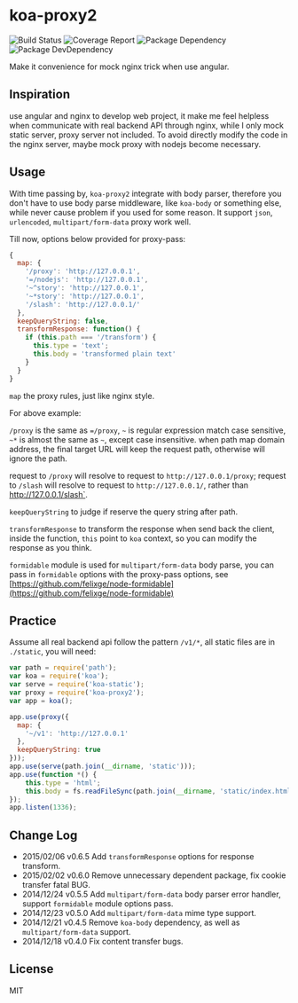 koa-proxy2
==========

![Build Status](https://img.shields.io/travis/bornkiller/koa-proxy2/master.svg?style=flat)
![Coverage Report](http://img.shields.io/coveralls/bornkiller/koa-proxy2.svg?style=flat)
![Package Dependency](https://david-dm.org/bornkiller/koa-proxy2.svg?style=flat)
![Package DevDependency](https://david-dm.org/bornkiller/koa-proxy2/dev-status.svg?style=flat)

Make it convenience for mock nginx trick when use angular.

## Inspiration
use angular and nginx to develop web project, it make me feel helpless when communicate with real backend API through nginx, while I only mock static server, proxy server not included. To avoid directly modify the code in the nginx server, maybe mock proxy with nodejs become necessary. 

## Usage
With time passing by, `koa-proxy2` integrate with body parser, therefore you don't have to use body parse middleware, like `koa-body` or something else, while never cause problem if you used for some reason. It support `json`, `urlencoded`, `multipart/form-data` proxy work well.

Till now, options below provided for proxy-pass:

```javascript
{
  map: {
    '/proxy': 'http://127.0.0.1',
	'=/nodejs': 'http://127.0.0.1',
	'~^story': 'http://127.0.0.1',
	'~*story': 'http://127.0.0.1',
	'/slash': 'http://127.0.0.1/'
  },
  keepQueryString: false,
  transformResponse: function() {
    if (this.path === '/transform') {
      this.type = 'text';
      this.body = 'transformed plain text'
    }
  }
}
```

`map` the proxy rules, just like nginx style.

For above example:

`/proxy` is the same as `=/proxy`, `~` is regular expression match case sensitive, `~*` is almost the same as `~`, except case insensitive. when path map domain address, the final target URL will keep the request path, otherwise will
ignore the path.

request to `/proxy` will resolve to request to `http://127.0.0.1/proxy`; request to `/slash` will resolve to request to `http://127.0.0.1/`, rather than http://127.0.0.1/slash`.

`keepQueryString` to judge if reserve the query string after path.

`transformResponse` to transform the response when send back the client, inside the function, `this` point to `koa` context, so you can modify the response as  you think.


`formidable` module is used for `multipart/form-data` body parse, you can pass in `formidable` options with 
the proxy-pass options, see [https://github.com/felixge/node-formidable](https://github.com/felixge/node-formidable)

## Practice
Assume all real backend api follow the pattern `/v1/*`, all static files are in `./static`, you will need:

```javascript
var path = require('path');
var koa = require('koa');
var serve = require('koa-static');
var proxy = require('koa-proxy2');
var app = koa();

app.use(proxy({
  map: {
    '~/v1': 'http://127.0.0.1'
  },
  keepQueryString: true
}));
app.use(serve(path.join(__dirname, 'static')));
app.use(function *() {
    this.type = 'html';
    this.body = fs.readFileSync(path.join(__dirname, 'static/index.html'), {encoding: 'utf-8'});
});
app.listen(1336);
```

## Change Log
+ 2015/02/06 v0.6.5
Add `transformResponse` options for response transform.
+ 2015/02/02 v0.6.0
Remove unnecessary dependent package, fix cookie transfer fatal BUG.
+ 2014/12/24 v0.5.5
Add `multipart/form-data` body parser error handler, support `formidable` module options pass.
+ 2014/12/23 v0.5.0
Add `multipart/form-data` mime type support.
+ 2014/12/21 v0.4.5
Remove `koa-body` dependency, as well as `multipart/form-data` support.
+ 2014/12/18 v0.4.0
Fix content transfer bugs.

## License

  MIT
